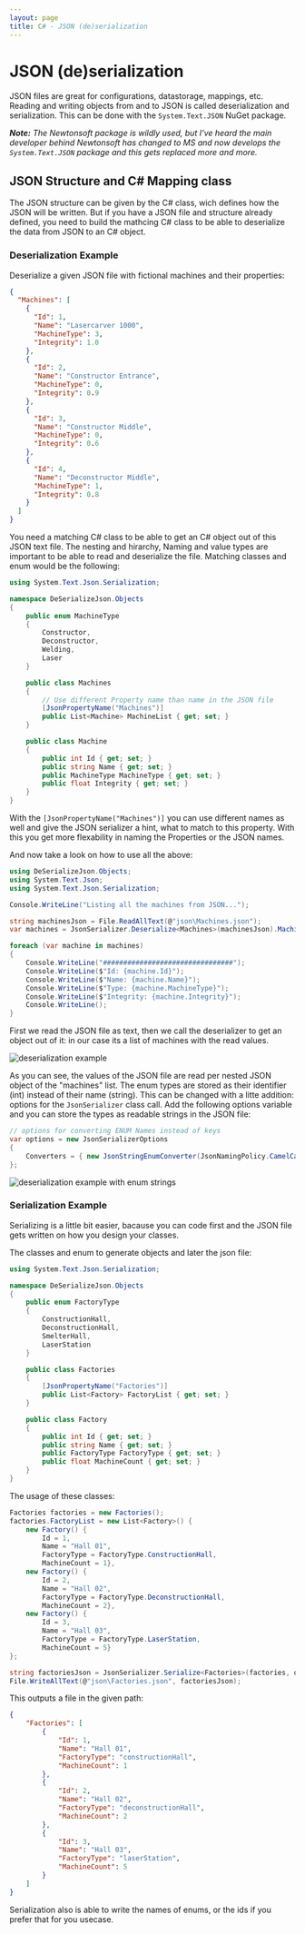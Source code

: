 ```yaml
---
layout: page
title: C# - JSON (de)serialization 
---
```


# JSON (de)serialization 

JSON files are great for configurations, datastorage, mappings, etc. Reading and writing objects from and to JSON is called deserialization and serialization. This can be done with the `System.Text.JSON` NuGet package.

***Note:** The Newtonsoft package is wildly used, but I've heard the main developer behind Newtonsoft has changed to MS and now develops the `System.Text.JSON` package and this gets replaced more and more.*


## JSON Structure and C# Mapping class

The JSON structure can be given by the C# class, wich defines how the JSON will be written. But if you have a JSON file and structure already defined, you need to build the mathcing C# class to be able to deserialize the data from JSON to an C# object.


### Deserialization Example

Deserialize a given JSON file with fictional machines and their properties:

```json
{
  "Machines": [
    {
      "Id": 1,
      "Name": "Lasercarver 1000",
      "MachineType": 3,
      "Integrity": 1.0
    },
    {
      "Id": 2,
      "Name": "Constructor Entrance",
      "MachineType": 0,
      "Integrity": 0.9
    },
    {
      "Id": 3,
      "Name": "Constructor Middle",
      "MachineType": 0,
      "Integrity": 0.6
    },
    {
      "Id": 4,
      "Name": "Deconstructor Middle",
      "MachineType": 1,
      "Integrity": 0.8
    }
  ]
}
```

You need a matching C# class to be able to get an C# object out of this JSON text file. The nesting and hirarchy, Naming and value types are important to be able to read and deserialize the file. Matching classes and enum would be the following:

```csharp
using System.Text.Json.Serialization;

namespace DeSerializeJson.Objects
{
    public enum MachineType
    {
        Constructor,
        Deconstructor,
        Welding,
        Laser
    }

    public class Machines
    {
        // Use different Property name than name in the JSON file
        [JsonPropertyName("Machines")] 
        public List<Machine> MachineList { get; set; }
    }

    public class Machine
    {
        public int Id { get; set; }
        public string Name { get; set; }
        public MachineType MachineType { get; set; }
        public float Integrity { get; set; }
    }
}
```

With the `[JsonPropertyName("Machines")]` you can use different names as well and give the JSON serializer a hint, what to match to this property. With this you get more flexability in naming the Properties or the JSON names.

And now take a look on how to use all the above:

```csharp
using DeSerializeJson.Objects;
using System.Text.Json;
using System.Text.Json.Serialization;

Console.WriteLine("Listing all the machines from JSON...");

string machinesJson = File.ReadAllText(@"json\Machines.json");
var machines = JsonSerializer.Deserialize<Machines>(machinesJson).MachineList;

foreach (var machine in machines)
{
    Console.WriteLine("################################");
    Console.WriteLine($"Id: {machine.Id}");
    Console.WriteLine($"Name: {machine.Name}");
    Console.WriteLine($"Type: {machine.MachineType}");
    Console.WriteLine($"Integrity: {machine.Integrity}");
    Console.WriteLine();
}
```

First we read the JSON file as text, then we call the deserializer to get an object out of it: in our case its a list of machines with the read values.

![deserialization example](/assets/images/coding/csharp/json-de-serializing/deserialize-example.png)

As you can see, the values of the JSON file are read per nested JSON object of the "machines" list. The enum types are stored as their identifier (int) instead of their name (string). This can be changed with a litte addition: options for the `JsonSerializer` class call. Add the following options variable and you can store the types as readable strings in the JSON file:

```csharp
// options for converting ENUM Names instead of keys
var options = new JsonSerializerOptions
{
    Converters = { new JsonStringEnumConverter(JsonNamingPolicy.CamelCase) }
};
```

![deserialization example with enum strings](/assets/images/coding/csharp/json-de-serializing/deserialize-example-enum-strings.png)


### Serialization Example

Serializing is a little bit easier, bacause you can code first and the JSON file gets written on how you design your classes.

The classes and enum to generate objects and later the json file:

```csharp
using System.Text.Json.Serialization;

namespace DeSerializeJson.Objects
{
    public enum FactoryType
    {
        ConstructionHall,
        DeconstructionHall,
        SmelterHall,
        LaserStation
    }

    public class Factories
    {
        [JsonPropertyName("Factories")]
        public List<Factory> FactoryList { get; set; }
    }

    public class Factory
    {
        public int Id { get; set; }
        public string Name { get; set; }
        public FactoryType FactoryType { get; set; }
        public float MachineCount { get; set; }
    }
}
```

The usage of these classes:

```csharp
Factories factories = new Factories();
factories.FactoryList = new List<Factory>() {
    new Factory() {
        Id = 1,
        Name = "Hall 01",
        FactoryType = FactoryType.ConstructionHall,
        MachineCount = 1},
    new Factory() {
        Id = 2,
        Name = "Hall 02",
        FactoryType = FactoryType.DeconstructionHall,
        MachineCount = 2},
    new Factory() {
        Id = 3,
        Name = "Hall 03",
        FactoryType = FactoryType.LaserStation,
        MachineCount = 5}
};

string factoriesJson = JsonSerializer.Serialize<Factories>(factories, options);
File.WriteAllText(@"json\Factories.json", factoriesJson);
```

This outputs a file in the given path:

```json
{
    "Factories": [
        {
            "Id": 1,
            "Name": "Hall 01",
            "FactoryType": "constructionHall",
            "MachineCount": 1
        },
        {
            "Id": 2,
            "Name": "Hall 02",
            "FactoryType": "deconstructionHall",
            "MachineCount": 2
        },
        {
            "Id": 3,
            "Name": "Hall 03",
            "FactoryType": "laserStation",
            "MachineCount": 5
        }
    ]
}
```

Serialization also is able to write the names of enums, or the ids if you prefer that for you usecase.